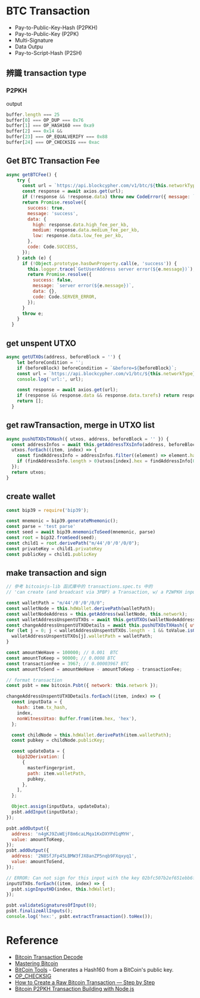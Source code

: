 # BTC Transaction
- Pay-to-Public-Key-Hash (P2PKH)
- Pay-to-Public-Key (P2PK)
- Multi-Signature
- Data Outpu
- Pay-to-Script-Hash (P2SH)

## 辨識 transaction type
### P2PKH
output
```javascript
buffer.length === 25
buffer[0] === OP_DUP === 0x76
buffer[1] === OP_HASH160 === 0xa9
buffer[2] === 0x14 &&
buffer[23] === OP_EQUALVERIFY === 0x88
buffer[24] === OP_CHECKSIG === 0xac
```

## Get BTC Transaction Fee

```javascript
async getBTCFee() {
    try {
      const url = `https://api.blockcypher.com/v1/btc/${this.networkType}`;
      const response = await axios.get(url);
      if (!response && !response.data) throw new CodeError({ message: `remote api error(${response.data.message})`, code: Code.REMOTE_API_ERROR });
      return Promise.resolve({
        success: true,
        message: 'success',
        data: {
          high: response.data.high_fee_per_kb,
          medium: response.data.medium_fee_per_kb,
          low: response.data.low_fee_per_kb,
        },
        code: Code.SUCCESS,
      });
    } catch (e) {
      if (!Object.prototype.hasOwnProperty.call(e, 'success')) {
        this.logger.trace(`GetUserAddress server error(${e.message})`);
        return Promise.resolve({
          success: false,
          message: `server error(${e.message})`,
          data: {},
          code: Code.SERVER_ERROR,
        });
      }
      throw e;
    }
  }
```

## get unspent UTXO

```javascript
async getUTXOs(address, beforeBlock = '') {
    let beforeCondition = '';
    if (beforeBlock) beforeCondition = `&before=${beforeBlock}`;
    const url = `https://api.blockcypher.com/v1/btc/${this.networkType}/addrs/${address}?unspentOnly=true${beforeCondition}`;
    console.log('url:', url);

    const response = await axios.get(url);
    if (response && response.data && response.data.txrefs) return response.data.txrefs;
    return [];
  }
```

## get rawTransaction, merge in UTXO list

```javascript
async pushUTXOsTXHash({ utxos, address, beforeBlock = '' }) {
  const addressInfos = await this.getAddressTXsInfo(address, beforeBlock);
  utxos.forEach((item, index) => {
    const findAddressInfo = addressInfos.filter((element) => element.hash === item.tx_hash);
    if (findAddressInfo.length > 0)utxos[index].hex = findAddressInfo[0].hex;
  });
  return utxos;
}
```

## create wallet

```javascript
const bip39 = require('bip39');

const mnemonic = bip39.generateMnemonic();
const parse = 'test parse'
const seed = await bip39.mnemonicToSeed(mnemonic, parse)
const root = bip32.fromSeed(seed);
const child1 = root.derivePath("m/44'/0'/0'/0/0");
const privateKey = child1.privateKey
const publicKey = child1.publicKey
```

## make transaction and sign

```javascript
// 參考 bitcoinjs-lib 函式庫中的 transactions.spec.ts 中的
// 'can create (and broadcast via 3PBP) a Transaction, w/ a P2WPKH input using HD'

const walletPath = "m/44'/0'/0'/0/0";
const walletNode = this.hdWallet.derivePath(walletPath);
const walletNodeAddress = this.getAddress(walletNode, this.network);
const walletAddressUnspentUTXOs = await this.getUTXOs(walletNodeAddress);  // contain two UTXO
const changeAddressUnspentUTXODetails = await this.pushUTXOsTXHash({ utxos: walletAddressUnspentUTXOs, address: walletNodeAddress });
for (let j = 0; j < walletAddressUnspentUTXOs.length - 1 && toValue.isGreaterThan(count); j++) {
  walletAddressUnspentUTXOs[j].walletPath = walletPath;
}

const amountWeHave = 100000; // 0.001  BTC
const amountToKeep = 90000; // 0.0008 BTC
const transactionFee = 3967; // 0.00003967 BTC
const amountToSend = amountWeHave - amountToKeep - transactionFee;

// format transaction
const psbt = new bitcoin.Psbt({ network: this.network });

changeAddressUnspentUTXODetails.forEach((item, index) => {
  const inputData = {
    hash: item.tx_hash,
    index,
    nonWitnessUtxo: Buffer.from(item.hex, 'hex'),
  };

  const childNode = this.hdWallet.derivePath(item.walletPath);
  const pubkey = childNode.publicKey;

  const updateData = {
    bip32Derivation: [
      {
        masterFingerprint,
        path: item.walletPath,
        pubkey,
      },
    ],
  };

  Object.assign(inputData, updateData);
  psbt.addInput(inputData);
});

psbt.addOutput({
  address: 'n4gKJ9ZuWEjF8m6caLMqa1KxDXYPd1qMYH',
  value: amountToKeep,
});
psbt.addOutput({
  address: '2N8SfJFp45LBMW3fJX8anZP5nqb9FXqxyq1',
  value: amountToSend,
});

// ERROR: Can not sign for this input with the key 02bfc507b2ef651ebb6f37cfe56305bb64e3dc2d1382612ac0f4078cc6442291ae
inputUTXOs.forEach((item, index) => {
  psbt.signInputHD(index, this.hdWallet);
});

psbt.validateSignaturesOfInput(0);
psbt.finalizeAllInputs();
console.log('hex:', psbt.extractTransaction().toHex());
```

# Reference
- [Bitcoin Transaction Decode](https://live.blockcypher.com/btc/decodetx/)
- [Mastering Bitcoin](https://cypherpunks-core.github.io/bitcoinbook_2nd_zh/)
- [BitCoin Tools](https://bitcoinvalued.com/tools.php) - Generates a Hash160 from a BitCoin's public key.
- [OP_CHECKSIG](https://en.bitcoin.it/wiki/OP_CHECKSIG)
- [How to Create a Raw Bitcoin Transaction — Step by Step](https://medium.com/coinmonks/how-to-create-a-raw-bitcoin-transaction-step-by-step-239b888e87f2)
- [Bitcoin P2PKH Transaction Building with Node.js](http://derpturkey.com/bitcoin-p2pkh-exploration/)
